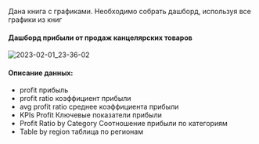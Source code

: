 Дана книга с графиками. Необходимо собрать дашборд, используя все графики из книг
#### Дашборд прибыли от продаж канцелярских товаров
![2023-02-01_23-36-02](https://user-images.githubusercontent.com/122619433/216157784-a17c7aa4-cb18-4296-8976-a136609b6dad.png)

#### Описание данных:
- profit прибыль 
- profit ratio коэффициент прибыли
- avg profit ratio среднее коэффициента прибыли
- KPIs Profit Ключевые показатели прибыли
- Profit Ratio by Category Соотношение прибыли по категориям
- Table by region таблица по регионам
